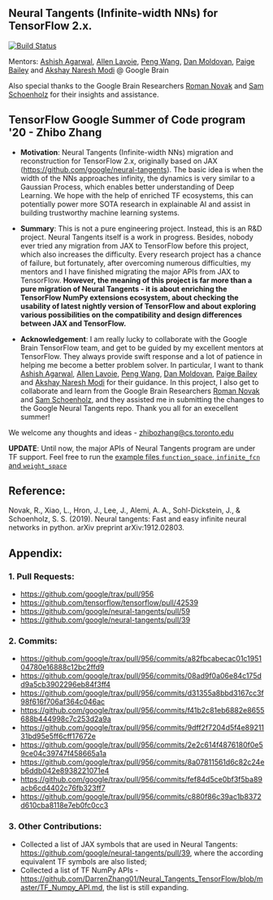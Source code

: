 ## Neural Tangents (Infinite-width NNs) for TensorFlow 2.x.

[![Build Status](https://travis-ci.com/DarrenZhang01/TensorFlow_GSoC.svg?branch=master)](https://travis-ci.com/DarrenZhang01/TensorFlow_GSoC)

Mentors: [Ashish Agarwal](https://www.linkedin.com/in/ashish-agarwal-3932b764/), [Allen Lavoie](https://github.com/allenlavoie), [Peng Wang](https://github.com/wangpengmit), [Dan Moldovan](https://research.google/people/DanMoldovan/), [Paige Bailey](https://github.com/dynamicwebpaige) and [Akshay Naresh Modi](https://github.com/akshaym) @ Google Brain

Also special thanks to the Google Brain Researchers [Roman Novak](https://github.com/romanngg) and [Sam Schoenholz](https://github.com/sschoenholz) for their insights and assistance.

## TensorFlow Google Summer of Code program '20 - Zhibo Zhang

* <b>Motivation</b>: Neural Tangents (Infinite-width NNs) migration and reconstruction for TensorFlow 2.x, originally based on JAX (https://github.com/google/neural-tangents). The basic idea is when the width of the NNs approaches infinity, the dynamics is very similar to a Gaussian Process, which enables better understanding of Deep Learning. We hope with the help of enriched TF ecosystems, this can potentially power more SOTA research in explainable AI and assist in building trustworthy machine learning systems.

* <b>Summary</b>: This is not a pure engineering project. Instead, this is an R\&D project. Neural Tangents itself is a work in progress. Besides, nobody ever tried any migration from JAX to TensorFlow before this project, which also increases the difficulty. Every research project has a chance of failure, but fortunately, after overcoming numerous difficulties, my mentors and I have finished migrating the major APIs from JAX to TensorFlow. <b>However, the meaning of this project is far more than a pure migration of Neural Tangents - it is about enriching the TensorFlow NumPy extensions ecosystem, about checking the usability of latest nightly version of TensorFlow and about exploring various possibilities on the compatibility and design differences between JAX and TensorFlow.</b>

* <b>Acknowledgement</b>: I am really lucky to collaborate with the Google Brain TensorFlow team, and get to be guided by my excellent mentors at TensorFlow. They always provide swift response and a lot of patience in helping me become a better problem solver. In particular, I want to thank [Ashish Agarwal](https://www.linkedin.com/in/ashish-agarwal-3932b764/), [Allen Lavoie](https://github.com/allenlavoie), [Peng Wang](https://github.com/wangpengmit), [Dan Moldovan](https://research.google/people/DanMoldovan/), [Paige Bailey](https://github.com/dynamicwebpaige) and [Akshay Naresh Modi](https://github.com/akshaym) for their guidance. In this project, I also get to collaborate and learn from the Google Brain Researchers [Roman Novak](https://github.com/romanngg) and [Sam Schoenholz](https://github.com/sschoenholz), and they assisted me in submitting the changes to the Google Neural Tangents repo. Thank you all for an execellent summer!

We welcome any thoughts and ideas - zhibozhang@cs.toronto.edu

<strong>UPDATE</strong>: Until now, the major APIs of Neural Tangents program are under TF support. Feel free to
run the [example files `function_space`, `infinite_fcn` and `weight_space`](https://github.com/DarrenZhang01/TensorFlow_GSoC/tree/master/neural-tangents/examples)


## Reference:

Novak, R., Xiao, L., Hron, J., Lee, J., Alemi, A. A., Sohl-Dickstein, J., & Schoenholz, S. S. (2019). Neural tangents: Fast and easy infinite neural networks in python. arXiv preprint arXiv:1912.02803.

## Appendix: 

### 1. Pull Requests:

- https://github.com/google/trax/pull/956
- https://github.com/tensorflow/tensorflow/pull/42539
- https://github.com/google/neural-tangents/pull/59
- https://github.com/google/neural-tangents/pull/39

### 2. Commits:
- https://github.com/google/trax/pull/956/commits/a82fbcabecac01c195104780e16888c12bc2ffd9
- https://github.com/google/trax/pull/956/commits/08ad9f0a06e84c175dd9a5cb3902296eb84f3ff4
- https://github.com/google/trax/pull/956/commits/d31355a8bbd3167cc3f98f616f706af364c046ac
- https://github.com/google/trax/pull/956/commits/f41b2c81eb6882e8655688b444998c7c253d2a9a
- https://github.com/google/trax/pull/956/commits/9dff2f7204d5f4e8921131bd95e5ff6cff17672e
- https://github.com/google/trax/pull/956/commits/2e2c614f4876180f0e59ce04c39747f458665a1a
- https://github.com/google/trax/pull/956/commits/8a07811561d6c82c24eb6ddb042e8938221071e4
- https://github.com/google/trax/pull/956/commits/fef84d5ce0bf3f5ba89acb6cd4402c76fb323ff7
- https://github.com/google/trax/pull/956/commits/c880f86c39ac1b8372d610cba8118e7eb0fc0cc3


### 3. Other Contributions:
- Collected a list of JAX symbols that are used in Neural Tangents: https://github.com/google/neural-tangents/pull/39, where the according equivalent TF symbols are also listed;
- Collected a list of TF NumPy APIs - https://github.com/DarrenZhang01/Neural_Tangents_TensorFlow/blob/master/TF_Numpy_API.md, the list is still expanding.



